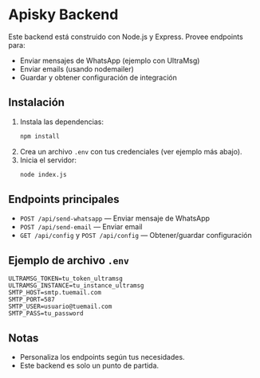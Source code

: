 # Apisky Backend

Este backend está construido con Node.js y Express. Provee endpoints para:
- Enviar mensajes de WhatsApp (ejemplo con UltraMsg)
- Enviar emails (usando nodemailer)
- Guardar y obtener configuración de integración

## Instalación

1. Instala las dependencias:
   ```sh
   npm install
   ```
2. Crea un archivo `.env` con tus credenciales (ver ejemplo más abajo).
3. Inicia el servidor:
   ```sh
   node index.js
   ```

## Endpoints principales
- `POST /api/send-whatsapp` — Enviar mensaje de WhatsApp
- `POST /api/send-email` — Enviar email
- `GET /api/config` y `POST /api/config` — Obtener/guardar configuración

## Ejemplo de archivo `.env`
```
ULTRAMSG_TOKEN=tu_token_ultramsg
ULTRAMSG_INSTANCE=tu_instance_ultramsg
SMTP_HOST=smtp.tuemail.com
SMTP_PORT=587
SMTP_USER=usuario@tuemail.com
SMTP_PASS=tu_password
```

## Notas
- Personaliza los endpoints según tus necesidades.
- Este backend es solo un punto de partida.
